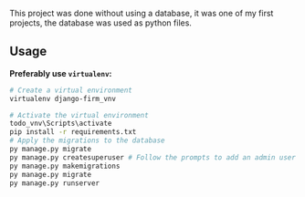 This project was done without using a database, it was one of my first projects, the database was used as python files.



## Usage

**Preferably use `virtualenv`:**

```bash
# Create a virtual environment
virtualenv django-firm_vnv

# Activate the virtual environment
todo_vnv\Scripts\activate
pip install -r requirements.txt
# Apply the migrations to the database 
py manage.py migrate 
py manage.py createsuperuser # Follow the prompts to add an admin user
py manage.py makemigrations
py manage.py migrate
py manage.py runserver   		
```
